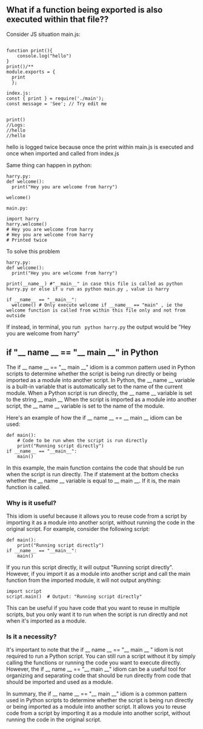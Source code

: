 ## What if a function being exported is also executed within that file??
Consider JS situation
main.js:
```

function print(){
    console.log("hello")
}
print()/**
module.exports = {
  print
  };
```


```
index.js:
const { print } = require('./main');
const message = 'See'; // Try edit me


print()
//Logs:
//hello
//hello 
```
hello is logged twice because once the print within main.js is executed and once when imported and called from index.js 

Same thing can happen in python:

```
harry.py:
def welcome():
  print("Hey you are welcome from harry")

welcome()

```

```
main.py:

import harry
harry.welcome()
# Hey you are welcome from harry
# Hey you are welcome from harry
# Printed twice

```
To solve this problem

```
harry.py:
def welcome():
  print("Hey you are welcome from harry")

print(__name__) #"__main__" in case this file is called as python harry.py or else if u run as python main.py , value is harry

if __name__ == "__main__":
  welcome() # Only execute welcome if __name__ == "main" , ie the welcome function is called from within this file only and not from outside

```  




If instead, in terminal, you run ``` python harry.py``` the output would be "Hey you are welcome from harry"

## if "__ name __ == "__ main __" in Python

The if __ name __ == "__ main __" idiom is a common pattern used in Python scripts to determine whether the script is being run directly or being imported as a module into another script.
In Python, the __ name __ variable is a built-in variable that is automatically set to the name of the current module. When a Python script is run directly, the __ name __ variable is set to the 
string __ main __ When the script is imported as a module into another script, the __ name __ variable is set to the name of the module.

Here's an example of how the if __ name __ == __ main __ idiom can be used:
```
def main():
    # Code to be run when the script is run directly
    print("Running script directly")
if __name__ == "__main__":
    main()
```

In this example, the main function contains the code that should be run when the script is run directly. The if statement at the bottom checks whether the __ name __ variable is equal to __ main __. 
If it is, the main function is called.


### Why is it useful?
This idiom is useful because it allows you to reuse code from a script by importing it as a module into another script, without running the code in the original script. For example, consider the following script:
```
def main():
    print("Running script directly")
if __name__ == "__main__":
    main()
```
If you run this script directly, it will output "Running script directly". However, if you import it as a module into another script and call the main function from the imported module, it will not output anything:
```
import script
script.main()  # Output: "Running script directly"
```

This can be useful if you have code that you want to reuse in multiple scripts, but you only want it to run when the script is run directly and not when it's imported as a module.

### Is it a necessity?
It's important to note that the if __ name __ == "__ main __ " idiom is not required to run a Python script. You can still run a script without it by simply calling the functions or running the code you want to execute directly. However, the if __ name __ == "__ main __" idiom can be a useful tool for organizing and separating code that should be run directly from code that should be imported and used as a module.

In summary, the if __ name __ == "__ main __" idiom is a common pattern used in Python scripts to determine whether the script is being run directly or being imported as a module into another script. It allows you to reuse code from a script by importing it as a module into another script, without running the code in the original script.

